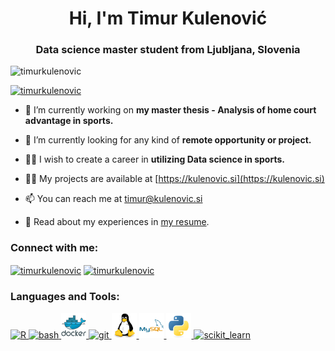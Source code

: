 <h1 align="center">Hi, I'm Timur Kulenović</h1>
<h3 align="center">Data science master student from Ljubljana, Slovenia</h3>

<p align="left"> <img src="https://komarev.com/ghpvc/?username=timurkulenovic&label=Profile%20views&color=0e75b6&style=flat" alt="timurkulenovic" /> </p>

<p align="left"> <a href="https://twitter.com/timurkulenovic" target="blank"><img src="https://img.shields.io/twitter/follow/timurkulenovic?logo=twitter&style=for-the-badge" alt="timurkulenovic" /></a> </p>

- 🔭 I’m currently working on **my master thesis - Analysis of home court advantage in sports.**

- 🌱 I’m currently looking for any kind of **remote opportunity or project.**

- 👨‍💻 I wish to create a career in **utilizing Data science in sports.**

- 👨‍💻 My projects are available at [https://kulenovic.si](https://kulenovic.si)

- 📫 You can reach me at [timur@kulenovic.si](mailto:timur@kulenovic.si)

- 📄 Read about my experiences in [my resume](https://kulenovic.si/cv/).

<h3 align="left">Connect with me:</h3>
<p align="left">
<a href="https://twitter.com/timurkulenovic" target="blank"><img align="center" src="https://raw.githubusercontent.com/rahuldkjain/github-profile-readme-generator/master/src/images/icons/Social/twitter.svg" alt="timurkulenovic" height="30" width="40" /></a>
<a href="https://linkedin.com/in/timurkulenovic" target="blank"><img align="center" src="https://raw.githubusercontent.com/rahuldkjain/github-profile-readme-generator/master/src/images/icons/Social/linked-in-alt.svg" alt="timurkulenovic" height="30" width="40" /></a>
</p>

<h3 align="left">Languages and Tools:</h3>
<p align="left"> <a href="https://www.r-project.org/" target="_blank" rel="noreferrer"> <img src="https://www.r-project.org/Rlogo.png" alt="R" width="40" height="40"/> <a href="https://www.gnu.org/software/bash/" target="_blank" rel="noreferrer"> <img src="https://www.vectorlogo.zone/logos/gnu_bash/gnu_bash-icon.svg" alt="bash" width="40" height="40"/> </a> <a href="https://www.docker.com/" target="_blank" rel="noreferrer"> <img src="https://raw.githubusercontent.com/devicons/devicon/master/icons/docker/docker-original-wordmark.svg" alt="docker" width="40" height="40"/> </a> <a href="https://git-scm.com/" target="_blank" rel="noreferrer"> <img src="https://www.vectorlogo.zone/logos/git-scm/git-scm-icon.svg" alt="git" width="40" height="40"/> </a> <a href="https://www.linux.org/" target="_blank" rel="noreferrer"> <img src="https://raw.githubusercontent.com/devicons/devicon/master/icons/linux/linux-original.svg" alt="linux" width="40" height="40"/> </a> <a href="https://www.mysql.com/" target="_blank" rel="noreferrer"> <img src="https://raw.githubusercontent.com/devicons/devicon/master/icons/mysql/mysql-original-wordmark.svg" alt="mysql" width="40" height="40"/> </a> <a href="https://www.python.org" target="_blank" rel="noreferrer"> <img src="https://raw.githubusercontent.com/devicons/devicon/master/icons/python/python-original.svg" alt="python" width="40" height="40"/> </a> <a href="https://scikit-learn.org/" target="_blank" rel="noreferrer"> <img src="https://upload.wikimedia.org/wikipedia/commons/0/05/Scikit_learn_logo_small.svg" alt="scikit_learn" width="40" height="40"/> </a> </p>

